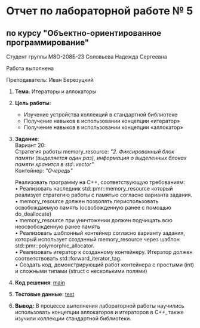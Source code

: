 # Отчет по лабораторной работе № 5
## по курсу "Объектно-ориентированное программирование"

Студент группы М8О-208Б-23 Соловьева Надежда Сергеевна

Работа выполнена 

Преподаватель: Иван Березуцкий

1. **Тема**: Итераторы и аллокаторы
2. **Цель работы**:
   - Изучение устройства коллекций в стандартной библиотеке     
   - Получение навыков в использовании концепции «итератор»  
   - Получение навыков в использовании концепции «аллокатор»  

3. **Задание**:  
   Вариант 20:  
   Стратегия работы memory_resource: *"2. Фиксированный блок памяти (выделяется один раз), информация о выделенных блоках памяти хранится в std::vector"*  
   Контейнер: *"Очередь"*  

   Реализовать программу на С++, соответствующую требованиям:  
      • Реализовать наследник std::pmr::memory_resource который реализует стратегию работы с памятью согласно варианта задания.  
      • memory_resource должен позволять периспользовать освобождаемую память (освобожденную ранее с помощью do_deallocate)  
      • memory_resource при уничтожении должен подчищать всю неосвобожденную ранее память  
      • Реализовать шаблонный контейнер согласно варианту задания, который использует созданный memory_resource через шаблон std::pmr::polymorphic_allocator.  
      • Реализовать итератор к созданному контейнеру. Итератор должен соответствовать std::forward_iterator_tag.  
      • Создать код, демонстрирующий работ контейнера с простыми (int) и сложными типами (struct с несколькими полями)  

5. **Код решения**: [main](main.cpp)  
6. **Тестовые данные**: [test](test/tests.cpp)
7. **Вывод:**  В процессе выполнения лабораторной работы научились использовать концепции аллокаторов и итераторов в C++, также изучили коллекции стандартной библиотеки. 